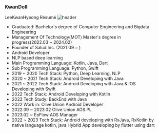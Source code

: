 ### KwanDoll 

LeeKwanHyeong Résumé
![header](https://capsule-render.vercel.app/api?type=rect&color=gradient&height=1)
- Graduated: Bachelor's degree of Computer Engineering and Bigdata Engineering
- Management Of Technology(MOT) Master's degree in progress(2022.03 ~ 2024.02)
- Founder of Salud Inc. (2021.09 ~ )
- Android Developer
- NLP based deep learning
- Main Programming Language: Kotlin, Java, Dart
- Sub Programming Language: Python, Swift
- 2019 ~ 2020 Tech Stack: Python, Deep Learning, NLP
- 2020 ~ 2021 Tech Stack: Android Developing with Java
- 2021 ~ 2022 Tech Stack: Android Developing with Java & IOS Developing with Swift
- 2022 Tech Stack: Android Developing with Kotlin
- 2022 Tech Study: BackEnd with Java
- 2022 Work in: Olive Union Android Developer
- 2022.09 ~ 2023.02 Olive Union AOS PL
- 2023.02 ~ EoFlow AOS Manager
- 2022 ~ 2023 Tech Stack: Android developing with RxJava, RxKotlin by native language kotlin, java
  Hybrid App developing by flutter using dart
